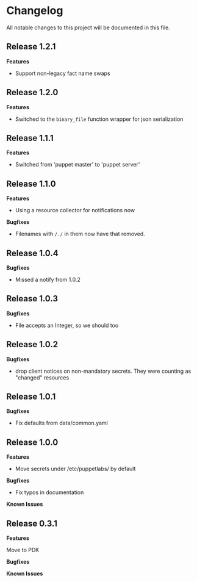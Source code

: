 # Changelog

All notable changes to this project will be documented in this file.

## Release 1.2.1

**Features**

* Support non-legacy fact name swaps

## Release 1.2.0

**Features**

* Switched to the `binary_file` function wrapper for json serialization

## Release 1.1.1

**Features**

* Switched from 'puppet master' to 'puppet server'

## Release 1.1.0

**Features**

* Using a resource collector for notifications now

**Bugfixes**

* Filenames with `/./` in them now have that removed.

## Release 1.0.4

**Bugfixes**

* Missed a notify from 1.0.2

## Release 1.0.3

**Bugfixes**

* File accepts an Integer, so we should too

## Release 1.0.2

**Bugfixes**

* drop client notices on non-mandatory secrets.
  They were counting as "changed" resources

## Release 1.0.1

**Bugfixes**

* Fix defaults from data/common.yaml

## Release 1.0.0

**Features**

* Move secrets under /etc/puppetlabs/ by default

**Bugfixes**

* Fix typos in documentation

**Known Issues**

## Release 0.3.1

**Features**

Move to PDK

**Bugfixes**

**Known Issues**
